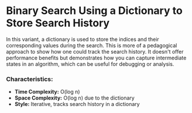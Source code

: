 # Binary Search Using a Dictionary to Store Search History

In this variant, a dictionary is used to store the indices and their corresponding values during the search. This is more of a pedagogical approach to show how one could track the search history. It doesn't offer performance benefits but demonstrates how you can capture intermediate states in an algorithm, which can be useful for debugging or analysis.

### Characteristics:
- **Time Complexity:** O(log n)
- **Space Complexity:** O(log n) due to the dictionary
- **Style:** Iterative, tracks search history in a dictionary
